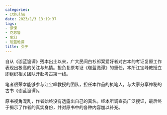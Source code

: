```yaml
---
categories:
- Cthulhu
date: 2023/1/3 13:19:37
tags:
- 惊悚
- 克苏鲁
- 东幻
- 珈蓝诡谭
title: 引子
---
```

自从《珈蓝诡谭》残本出土以来，广大民间白衫郎案爱好者对古本的考证复原工作表现出极高的关注与热情。担负复原考证《珈蓝诡谭》的重任，本所江宝峰教授立即组织相关团队开赴考古第一线。

笔者很荣幸能够参与江宝峰教授的团队，担任本作品的执笔人，与大家分享神秘的古书《珈蓝诡谭》。

原书视角混乱，作者始终没有透露出自己的真名。经本所调查员广泛搜证，最后终于揭示了作者的真实身份，并对原书中的各种内容加以补充。

